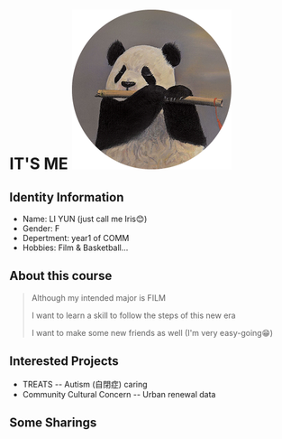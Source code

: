 # IT'S ME                                        ![](https://github.com/Ly-Iris/JOUR2106/blob/master/IMG_0438.png)

## Identity Information
* Name: LI YUN (just call me Iris😊)
* Gender: F
* Depertment: year1 of COMM
* Hobbies: Film & Basketball...
## About this course
>  Although my intended major is FILM
>
>  I want to learn a skill to follow the steps of this new era
>
>  I want to make some new friends as well (I'm very easy-going😁)
## Interested Projects
* TREATS -- Autism (自閉症) caring
* Community Cultural Concern -- Urban renewal data
## Some Sharings
